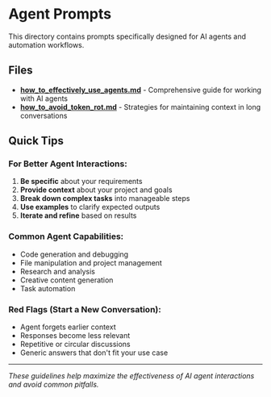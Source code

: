 # Agent Prompts

This directory contains prompts specifically designed for AI agents and automation workflows.

## Files

- **[how_to_effectively_use_agents.md](./how_to_effectively_use_agents.md)** - Comprehensive guide for working with AI agents
- **[how_to_avoid_token_rot.md](./how_to_avoid_token_rot.md)** - Strategies for maintaining context in long conversations

## Quick Tips

### For Better Agent Interactions:
1. **Be specific** about your requirements
2. **Provide context** about your project and goals
3. **Break down complex tasks** into manageable steps
4. **Use examples** to clarify expected outputs
5. **Iterate and refine** based on results

### Common Agent Capabilities:
- Code generation and debugging
- File manipulation and project management
- Research and analysis
- Creative content generation
- Task automation

### Red Flags (Start a New Conversation):
- Agent forgets earlier context
- Responses become less relevant
- Repetitive or circular discussions
- Generic answers that don't fit your use case

---

*These guidelines help maximize the effectiveness of AI agent interactions and avoid common pitfalls.*
